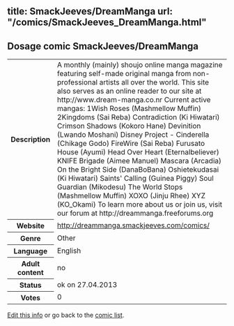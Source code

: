 title: SmackJeeves/DreamManga
url: "/comics/SmackJeeves_DreamManga.html"
---
Dosage comic SmackJeeves/DreamManga
-----------------------------------------

<p id="msg"></p>
<script type="text/javascript">
if (window.location.search === '?edit_info_mail=sent_ok') {
  var elem = document.getElementById("msg");
  elem.innerHTML = 'Edited information sucessfully sent.';
  elem.className = 'ok';
}
</script>
<table class="comicinfo">
<tr>
<th>Description</th><td>A monthly (mainly) shoujo online manga magazine featuring self-made original manga from non-professional artists all over the world. This site also serves as an online reader to our site at http://www.dream-manga.co.nr Current active mangas: 1Wish Roses (Mashmellow Muffin) 2Kingdoms (Sai Reba) Contradiction (Ki Hiwatari) Crimson Shadows (Kokoro Hane) Devinition (Lwando Moshani) Disney Project - Cinderella (Chikage Godo) FireWire (Sai Reba) Furusato House (Ayumi) Head Over Heart (Eternalbeliever) KNIFE Brigade (Aimee Manuel) Mascara (Arcadia) On the Bright Side (DanaBoBana) Oshietekudasai (Ki Hiwatari) Saints' Calling (Guinea Piggy) Soul Guardian (Mikodesu) The World Stops (Mashmellow Muffin) XOXO (Jinju Rhee) XYZ (KO_Okami) To learn more about us or join us, visit our forum at http://dreammanga.freeforums.org</td>
</tr>
<tr>
<th>Website</th><td><a href="http://dreammanga.smackjeeves.com/comics/">http://dreammanga.smackjeeves.com/comics/</a></td>
</tr>
<tr>
<th>Genre</th><td>Other</td>
</tr>
<tr>
<th>Language</th><td>English</td>
</tr>
<tr>
<th>Adult content</th><td>no</td>
</tr>
<tr>
<th>Status</th><td>ok on 27.04.2013</td>
</tr>
<tr>
<th>Votes</th><td>0</td>
</tr>
</table>

[Edit this info](SmackJeeves_DreamManga_edit.html) or go back to the [comic list](../comic-index.html).
